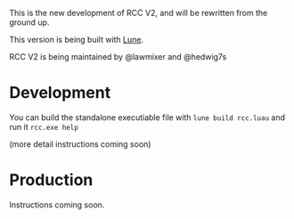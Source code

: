 This is the new development of RCC V2, and will be rewritten from the ground up. 

This version is being built with [Lune](https://lune-org.github.io/docs). 

RCC V2 is being maintained by @lawmixer and @hedwig7s

# Development 
You can build the standalone executiable file with ``lune build rcc.luau`` and run it ``rcc.exe help``

(more detail instructions coming soon)

# Production 
Instructions coming soon.
